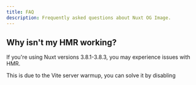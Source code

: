 ```yaml
---
title: FAQ
description: Frequently asked questions about Nuxt OG Image.
---
```


## Why isn't my HMR working?

If you're using Nuxt versions 3.8.1-3.8.3, you may experience issues with HMR.

This is due to the Vite server warmup, you can solve it by disabling
